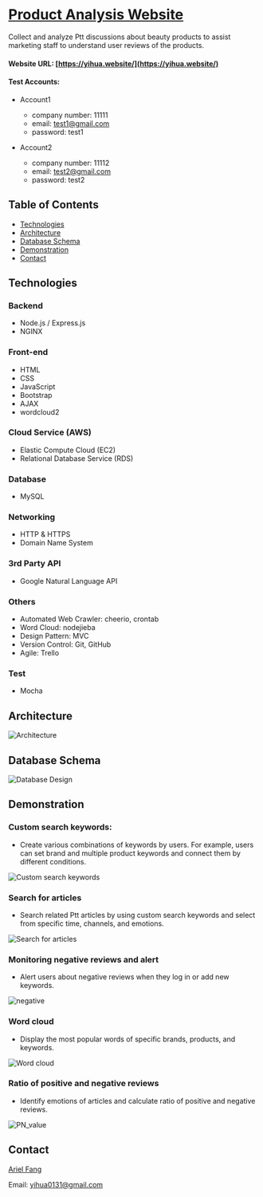 # [Product Analysis Website](https://yihua.website/) 

Collect and analyze Ptt discussions about beauty products to assist marketing staff to understand user
reviews of the products.

#### Website URL: [https://yihua.website/](https://yihua.website/)

#### Test Accounts:

- Account1
  - company number: 11111
  - email: test1@gmail.com
  - password: test1

- Account2
  - company number: 11112
  - email: test2@gmail.com
  - password: test2


## Table of Contents

- [Technologies](#Technologies)
- [Architecture](#Architecture)
- [Database Schema](#Database-Schema)
- [Demonstration](#Demonstration)
- [Contact](#Contact)

## Technologies

### Backend

- Node.js / Express.js
- NGINX

### Front-end

- HTML
- CSS
- JavaScript
- Bootstrap
- AJAX
- wordcloud2

### Cloud Service (AWS)

- Elastic Compute Cloud (EC2)
- Relational Database Service (RDS)

### Database

- MySQL

### Networking

- HTTP & HTTPS
- Domain Name System

### 3rd Party API

- Google Natural Language API

### Others

- Automated Web Crawler: cheerio, crontab 
- Word Cloud: nodejieba
- Design Pattern: MVC
- Version Control: Git, GitHub
- Agile: Trello

### Test

- Mocha

## Architecture

![Architecture](https://user-images.githubusercontent.com/75560708/123538166-0aa2a780-d766-11eb-8cac-911a67dd9729.JPG)


## Database Schema

![Database Design](https://user-images.githubusercontent.com/75560708/123538177-1db57780-d766-11eb-9c31-fa43aa70961e.png)

## Demonstration 

### Custom search keywords:

- Create various combinations of keywords by users. For example, users can set
brand and multiple product keywords and connect them by different conditions.

![Custom search keywords](https://user-images.githubusercontent.com/75560708/123538198-39208280-d766-11eb-8759-e35ed49b9570.jpg)

### Search for articles

- Search related Ptt articles by using custom search keywords and select from specific time, channels, and emotions.

![Search for articles](https://user-images.githubusercontent.com/75560708/123539298-9b2fb680-d76b-11eb-9379-2b47f26a4b3d.gif)


### Monitoring negative reviews and alert

- Alert users about negative reviews when they log in or add new keywords.

![negative](https://user-images.githubusercontent.com/75560708/123539186-00cf7300-d76b-11eb-8113-f90922f748a7.gif)


### Word cloud

- Display the most popular words of specific brands, products, and keywords.

![Word cloud](https://user-images.githubusercontent.com/75560708/123538253-9caab000-d766-11eb-8ad1-328ae8d42235.jpg)


### Ratio of positive and negative reviews

- Identify emotions of articles and calculate ratio of positive and negative reviews.

![PN_value](https://user-images.githubusercontent.com/75560708/123539211-20ff3200-d76b-11eb-8140-4d9a8f67474e.gif)





## Contact

<a href="https://github.com/Arielfang131" target="_blank">Ariel Fang</a>

Email: yihua0131@gmail.com